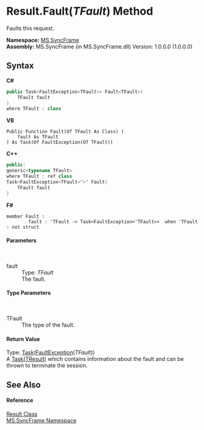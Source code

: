 # Result.Fault(*TFault*) Method 
 

Faults this request.

**Namespace:**&nbsp;<a href="de148c19-6fcd-6ea5-c13c-94525bd1dd5b">MS.SyncFrame</a><br />**Assembly:**&nbsp;MS.SyncFrame (in MS.SyncFrame.dll) Version: 1.0.0.0 (1.0.0.0)

## Syntax

**C#**<br />
``` C#
public Task<FaultException<TFault>> Fault<TFault>(
	TFault fault
)
where TFault : class

```

**VB**<br />
``` VB
Public Function Fault(Of TFault As Class) ( 
	fault As TFault
) As Task(Of FaultException(Of TFault))
```

**C++**<br />
``` C++
public:
generic<typename TFault>
where TFault : ref class
Task<FaultException<TFault>^>^ Fault(
	TFault fault
)
```

**F#**<br />
``` F#
member Fault : 
        fault : 'TFault -> Task<FaultException<'TFault>>  when 'TFault : not struct

```


#### Parameters
&nbsp;<dl><dt>fault</dt><dd>Type: *TFault*<br />The fault.</dd></dl>

#### Type Parameters
&nbsp;<dl><dt>TFault</dt><dd>The type of the fault.</dd></dl>

#### Return Value
Type: <a href="http://msdn2.microsoft.com/en-us/library/dd321424" target="_blank">Task</a>(<a href="d43efb02-9a8a-5503-83aa-183233092174">FaultException</a>(*TFault*))<br />A <a href="http://msdn2.microsoft.com/en-us/library/dd321424" target="_blank">Task(TResult)</a> which contains information about the fault and can be thrown to terminate the session.

## See Also


#### Reference
<a href="f0e455e9-2252-f121-710c-51c7d6b69880">Result Class</a><br /><a href="de148c19-6fcd-6ea5-c13c-94525bd1dd5b">MS.SyncFrame Namespace</a><br />